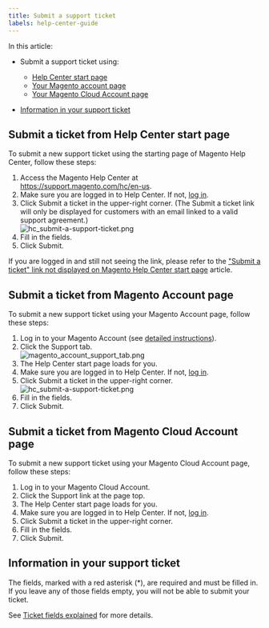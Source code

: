 ```yaml
---
title: Submit a support ticket
labels: help-center-guide
---
```


In this article:

* Submit a support ticket using:
    
    * [Help Center start page](#submit-ticket-help-center-start-page)
    * [Your Magento account page](#submit-ticket-magento-account-page)
    * [Your Magento Cloud Account page](#submit-ticket-magento-cloud-account-page)
    
    
    
* [Information in your support ticket](#info-in-support-ticket)

## Submit a ticket from Help Center start page

To submit a new support ticket using the starting page of Magento Help Center, follow these steps:

1. Access the Magento Help Center at <https://support.magento.com/hc/en-us>.
1. Make sure you are logged in to Help Center. If not, [log in](https://support.magento.com/hc/en-us/articles/360019086851).
1. Click Submit a ticket in the upper-right corner. (The Submit a ticket link will only be displayed for customers with an email linked to a valid support agreement.)  
     ![hc_submit-a-support-ticket.png](https://support.magento.com/hc/article_attachments/360001640634/hc_submit-a-support-ticket.png)
1. Fill in the fields.
1. Click Submit.

<p class="info">If you are logged in and still not seeing the link, please refer to the <a href="https://support.magento.com/hc/en-us/articles/360020597871--Submit-a-ticket-link-not-displayed-on-Help-Center-start-page">"Submit a ticket" link not displayed on Magento Help Center start page</a> article. </p>

## Submit a ticket from Magento Account page

To submit a new support ticket using your Magento Account page, follow these steps:

1. Log in to your Magento Account (see [detailed instructions](http://docs.magento.com/m2/ee/user_guide/magento/magento-account-create.html)).
1. Click the Support tab.  
     ![magento_account_support_tab.png](https://support.magento.com/hc/article_attachments/360003769734/magento_account_support_tab.png)
1. The Help Center start page loads for you.
1. Make sure you are logged in to Help Center. If not, [log in](https://support.magento.com/hc/en-us/articles/360019086851).
1. Click Submit a ticket in the upper-right corner.  
     ![hc_submit-a-support-ticket.png](https://support.magento.com/hc/article_attachments/360001640634/hc_submit-a-support-ticket.png)
1. Fill in the fields.
1. Click Submit.

## Submit a ticket from Magento Cloud Account page

To submit a new support ticket using your Magento Cloud Account page, follow these steps:

1. Log in to your Magento Cloud Account.
1. Click the Support link at the page top.
1. The Help Center start page loads for you.
1. Make sure you are logged in to Help Center. If not, [log in](https://support.magento.com/hc/en-us/articles/360019086851).
1. Click Submit a ticket in the upper-right corner.
1. Fill in the fields.
1. Click Submit.

## Information in your support ticket

The fields, marked with a red asterisk (\*), are required and must be filled in. If you leave any of those fields empty, you will not be able to submit your ticket.

See [Ticket fields explained](https://support.magento.com/hc/en-us/articles/360020333832) for more details.